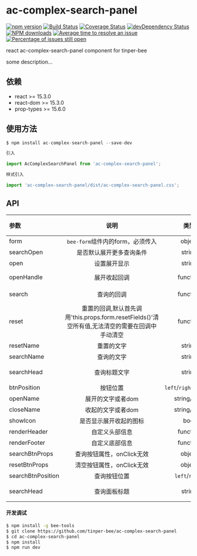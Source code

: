 # ac-complex-search-panel

[![npm version](https://img.shields.io/npm/v/ac-complex-search-panel.svg)](https://www.npmjs.com/package/ac-complex-search-panel)
[![Build Status](https://img.shields.io/travis/tinper-bee/ac-complex-search-panel/master.svg)](https://travis-ci.org/tinper-bee/ac-complex-search-panel)
[![Coverage Status](https://coveralls.io/repos/github/tinper-bee/ac-complex-search-panel/badge.svg?branch=master)](https://coveralls.io/github/tinper-bee/ac-complex-search-panel?branch=master)
[![devDependency Status](https://img.shields.io/david/dev/tinper-bee/ac-complex-search-panel.svg)](https://david-dm.org/tinper-bee/ac-complex-search-panel#info=devDependencies)
[![NPM downloads](http://img.shields.io/npm/dm/ac-complex-search-panel.svg?style=flat)](https://npmjs.org/package/ac-complex-search-panel)
[![Average time to resolve an issue](http://isitmaintained.com/badge/resolution/tinper-bee/ac-complex-search-panel.svg)](http://isitmaintained.com/project/tinper-bee/ac-complex-search-panel "Average time to resolve an issue")
[![Percentage of issues still open](http://isitmaintained.com/badge/open/tinper-bee/ac-complex-search-panel.svg)](http://isitmaintained.com/project/tinper-bee/ac-complex-search-panel "Percentage of issues still open")


react ac-complex-search-panel component for tinper-bee

some description...

## 依赖

- react >= 15.3.0
- react-dom >= 15.3.0
- prop-types >= 15.6.0

## 使用方法

```js
$ npm install ac-complex-search-panel --save-dev

引入

import AcComplexSearchPanel from 'ac-complex-search-panel';

样式引入

import 'ac-complex-search-panel/dist/ac-complex-search-panel.css';


```



## API

|参数|说明|类型|默认值|
|:--|:---:|:--:|---:|
| form | `bee-form`组件内的form，必须传入 | object | - |
| searchOpen | 是否默认展开更多查询条件 | string | false |
| open | 设置展开显示 | string | - |
| openHandle | 展开收起回调 | function | () => {} |
| search | 查询的回调 | function | () => {} |
| reset | 重置的回调,默认首先调用'this.props.form.resetFields()'清空所有值,无法清空的需要在回调中手动清空 | function | () => {} |
| resetName | 重置的文字 | string | 重置 |
| searchName | 查询的文字 | string | 查询 |
| searchHead | 查询标题文字 | string | 查询面板 |
| btnPosition | 按钮位置 | `left`/`right`/`center` | right |
| openName | 展开的文字或者dom | string/dom | 展开 |
| closeName | 收起的文字或者dom | string/dom | 收起 |
| showIcon | 是否显示展开收起的图标 | bool | true |
| renderHeader | 自定义头部信息 | function | - |
| renderFooter | 自定义底部信息 | function | - |
| searchBtnProps | 查询按钮属性，onClick无效 | object | - |
| resetBtnProps | 清空按钮属性，onClick无效 | object | - |
| searchBtnPosition | 查询按钮位置 | `left`/`right` | left |
| searchHead | 查询面板标题 | string | 查询面板 |

#### 开发调试

```sh
$ npm install -g bee-tools
$ git clone https://github.com/tinper-bee/ac-complex-search-panel
$ cd ac-complex-search-panel
$ npm install
$ npm run dev
```
